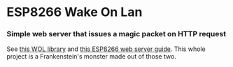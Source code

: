# ESP8266 Wake On Lan
### Simple web server that issues a magic packet on HTTP request
See [this WOL library](https://github.com/a7md0/WakeOnLan) and [this ESP8266 web server guide](https://lastminuteengineers.com/creating-esp8266-web-server-arduino-ide/). This whole project is a Frankenstein's monster made out of those two.
